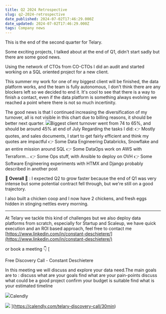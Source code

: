 ```yaml
---
title: Q2 2024 Retrospective
slug: q2-2024-retrospective
date_published: 2024-07-02T17:46:29.000Z
date_updated: 2024-07-02T17:46:29.000Z
tags: Company news
---
```


This is the end of the second quarter for Telary.

Some exciting projects, I talked about at the end of Q1, didn't start sadly but there are some good news.

Using the network of CTOs from CO-CTOs I did an audit and started working on a SQL oriented project for a new client.

This summer my work for one of my biggest client will be finished, the data platform works, and the team is fully autonomous, I don't think there are any blockers left so we decided to end it. It's cool to see that there is a way to finish a contact, even if the data platform is something always evolving we reached a point where there is not so much incertinity.

The good news is that I continued increasing the diversification of my turnover, all is not visible in this chart due to billing reasons, it should be better next quarter.
![](__GHOST_URL__/content/images/2024/07/image-1.png)Biggest client turnover went from 74 to 65%, and should be around 45% at end of July
Regarding the tasks I did:
👉 Mostly quotes, and sales documents, I start to get fairly efficient and think my quotes are impactful
👉 Some Data Engineering Databricks, Snowflake and an entire mission around SQL
👉 Some DataOps work on AWS with Terraform…
👉 Some Ops stuff, with Ansible to deploy on OVH
👉 Some Software Engineering experiments with HTMX and Django probably described in another post

**🐓 Overall 🐓** : I expected Q2 to grow faster because the end of Q1 was very intense but some potential contract fell through, but we're still on a good trajectory.

I also built a chicken coop and I now have 2 chickens, and fresh eggs hidden in stinging nettles every morning.

---

At Telary we tackle this kind of challenges but we also deploy data platforms from scratch, especially for Startup and Scaleup, we have quick execution and an ROI based approach, feel free to contact me [https://www.linkedin.com/in/constant-deschietere/](https://www.linkedin.com/in/constant-deschietere/)

or book a meeting 👇
[

Free Discovery Call - Constant Deschietere

In this meeting we will discuss and explore your data need.The main goals are to : discuss what are your goals find what are your pain-points discuss what could be a good project confirm your budget is suitable find what is your estimated timeline

![](https://assets.calendly.com/assets/touch-icon-ipad-retina-260067382323ed52661bd79f4fa22edee49175d0d5b1cfc96cdc28eabbea159a.png)Calendly

![](https://assets.calendly.com/assets/booking/ogimage-453957c3679200e19fcc84e079b5e55cfb26ae5a3aa2504d75b5aedaaf37aa0c.png?source=opengraph)
](https://calendly.com/telary-discovery-call/30min)
